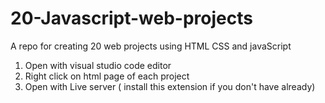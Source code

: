 # 20-Javascript-web-projects
A repo for creating 20 web projects using HTML CSS and javaScript

1. Open with visual studio code editor
2. Right click on html page of each project 
3. Open with Live server ( install this extension if you don't have already)
